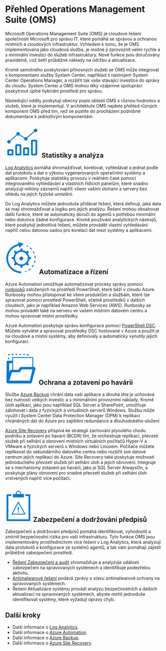 <properties
   pageTitle="Přehled Operations Management Suite (OMS) | Microsoft Azure"
   description="Microsoft Operations Management Suite (OMS) je cloudové řešení společnosti Microsoft pro správu IT, které pomáhá se správou a ochranou místních a cloudových infrastruktur.  Tento článek identifikuje různé služby zahrnuté v OMS a poskytuje odkazy na podrobné informace."
   services="operations-management-suite"
   documentationCenter=""
   authors="bwren"
   manager="jwhit"
   editor="tysonn" />
<tags
   ms.service="operations-management-suite"
   ms.devlang="na"
   ms.topic="get-started-article"
   ms.tgt_pltfrm="na"
   ms.workload="infrastructure-services"
   ms.date="08/05/2016"
   ms.author="bwren" />


# Přehled Operations Management Suite (OMS)

Microsoft Operations Management Suite (OMS) je cloudové řešení společnosti Microsoft pro správu IT, které pomáhá se správou a ochranou místních a cloudových infrastruktur.  Vzhledem k tomu, že je OMS implementována jako cloudová služba, je možné ji zprovoznit velmi rychle a s minimální investicí do služeb infrastruktury.  Nové funkce jsou doručovány pravidelně, což šetří průběžné náklady na údržbu a aktualizace.

Kromě samotného poskytování přínosných služeb se OMS může integrovat s komponentami služby System Center, například s nástrojem System Center Operations Manager, a rozšířit tak vaše stávající investice do správy do cloudu.  System Center a OMS mohou díky vzájemné spolupráci poskytnout úplné hybridní prostředí pro správu.

Následující oddíly poskytují obecný popis oblastí OMS s různou hodnotou a služeb, které je implementují.  V architektuře OMS najdete přehled různých komponent OMS před tím, než se pustíte do procházení podrobné dokumentace k jednotlivým komponentám.


## ![Statistiky a analýza](media/operations-management-suite-overview/icon-insight-analytics.png) Statistiky a analýza

[Log Analytics](http://azure.microsoft.com/documentation/services/log-analytics) pomáhá shromažďovat, korelovat, vyhledávat a jednat podle dat protokolu a dat o výkonu vygenerovaných operačními systémy a aplikacemi. Poskytuje statistiky provozu v reálném čase pomocí integrovaného vyhledávání a vlastních řídicích panelům, které snadno analyzují milióny záznamů napříč všemi vašimi úlohami a servery bez ohledu na jejich fyzické umístění.

Do Log Analytics můžete jednoduše přidávat řešení, která definují, jaká data se mají shromažďovat a logiku pro jejich analýzu.  Řešení mohou obsahovat další funkce, které se automaticky doručí do agentů s potřebou minimální nebo dokonce žádné konfigurace.  Kromě používání analytických nástrojů, které poskytují jednotlivá řešení, můžete provádět vlastní vyhledávání napříč celou datovou sadou pro korelaci dat mezi systémy a aplikacemi.  


## ![Automatizace a řízení](media/operations-management-suite-overview/icon-automation-control.png) Automatizace a řízení

Azure Automation umožňuje automatizovat procesy správy pomocí [runbooků](../automation/automation-runbook-types.md) založených na prostředí PowerShell, které běží v cloudu Azure.  Runbooky mohou přistupovat ke všem produktům a službám, které lze spravovat pomocí prostředí PowerShell, včetně prostředků v dalších cloudech, jako je například Amazon Web Services (AWS).  Runbooky se mohou provádět také na serveru ve vašem místním datovém centru a mohou spravovat místní prostředky.

Azure Automation poskytuje správu konfigurace pomocí [PowerShell DSC](../automation/automation-dsc-overview.md).  Můžete vytvářet a spravovat prostředky DSC hostované v Azure a použít je na cloudové a místní systémy, aby definovaly a automaticky vynutily jejich konfiguraci.


## ![Ochrana a zotavení](media/operations-management-suite-overview/icon-protection-recovery.png) Ochrana a zotavení po havárii

Služba [Azure Backup](http://azure.microsoft.com/documentation/services/backup) chrání data vaší aplikace a dlouhá léta je uchovává bez nutnosti velkých investic a s minimálními provozními náklady.  Kromě úloh aplikací, jako jsou například SQL Server a SharePoint, umožňuje zálohovat i data z fyzických a virtuálních serverů Windows.  Službu může využít i System Center Data Protection Manager (DPM) k replikaci chráněných dat do Azure pro zajištění redundance a dlouhodobého uložení.

[Azure Site Recovery](http://azure.microsoft.com/documentation/services/site-recovery) přispívá ke strategii zachování plynulého chodu podniku a zotavení po havárii (BCDR) tím, že orchestruje replikaci, převzetí služeb při selhání a obnovení místních virtuálních počítačů Hyper-V a VMware a fyzických serverů s Windows nebo Linuxem. Počítače můžete replikovat do sekundárního datového centra nebo rozšířit své datové centrum jejich replikací do Azure. Site Recovery také poskytuje možnosti jednoduchého převzetí služeb při selhání úloh a jejich obnovení. Integruje se s mechanismy zotavení po havárii, jako je SQL Server AlwaysOn, a poskytuje plány obnovení pro snadné převzetí služeb při selhání úloh vrstvených napříč více počítači.


## ![Zabezpečení a dodržování předpisů v OMS](media/operations-management-suite-overview/icon-security-compliance.png) Zabezpečení a dodržování předpisů
Zabezpečení a dodržování předpisů pomáhá identifikovat, vyhodnotit a zmírnit bezpečnostní rizika pro vaši infrastrukturu.  Tyto funkce OMS jsou implementovány prostřednictvím více řešení v Log Analytics, která analyzují data protokolů a konfigurace ze systémů agentů, a tak vám pomáhají zajistit průběžné zabezpečení prostředí.

- [Řešení Zabezpečení a audit](log-analytics-security-audit.md ) shromažďuje a analyzuje události zabezpečení na spravovaných systémech a identifikuje podezřelou aktivitu.
- [Antimalwarové řešení](log-analytics-malware.md ) podává zprávy o stavu antimalwarové ochrany na spravovaných systémech.  
- Řešení Aktualizace systému provádí analýzu bezpečnostních a dalších aktualizací na spravovaných systémech, abyste mohli jednoduše identifikovat systémy, které vyžadují opravy chyb.


## Další kroky
- Další informace o [Log Analytics](http://azure.microsoft.com/documentation/services/log-analytics).
- Další informace o [Azure Automation](../automation/automation-intro.md).
- Další informace o [Azure Backup](http://azure.microsoft.com/documentation/services/backup).
- Další informace o [Azure Site Recovery](http://azure.microsoft.com/documentation/services/site-recovery).



<!--HONumber=Sep16_HO3-->


